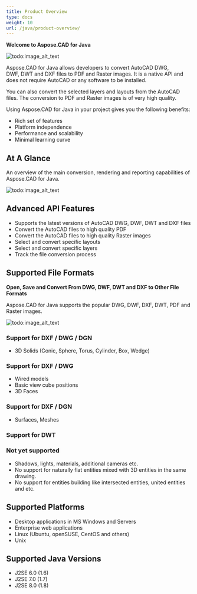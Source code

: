 ```yaml
---
title: Product Overview
type: docs
weight: 10
url: /java/product-overview/
---
```


**Welcome to Aspose.CAD for Java**

![todo:image_alt_text](https://i.imgur.com/qHeCKck.png)

Aspose.CAD for Java allows developers to convert AutoCAD DWG, DWF, DWT and DXF files to PDF and Raster images. It is a native API and does not require AutoCAD or any software to be installed.

You can also convert the selected layers and layouts from the AutoCAD files. The conversion to PDF and Raster images is of very high quality.

Using Aspose.CAD for Java in your project gives you the following benefits:

- Rich set of features
- Platform independence
- Performance and scalability
- Minimal learning curve




## **At A Glance**
An overview of the main conversion, rendering and reporting capabilities of Aspose.CAD for Java.

![todo:image_alt_text](https://i.imgur.com/vLNnhkj.png)
## **Advanced API Features**
- Supports the latest versions of AutoCAD DWG, DWF, DWT and DXF files
- Convert the AutoCAD files to high quality PDF
- Convert the AutoCAD files to high quality Raster images
- Select and convert specific layouts
- Select and convert specific layers
- Track the file conversion process
## **Supported File Formats**
**Open, Save and Convert From DWG, DWF, DWT and DXF to Other File Formats**

Aspose.CAD for Java supports the popular DWG, DWF, DXF, DWT, PDF and Raster images.

![todo:image_alt_text](/_assets/java/product-overview_1.png)
### **Support for DXF / DWG / DGN**
- 3D Solids (Conic, Sphere, Torus, Cylinder, Box, Wedge)
### **Support for DXF / DWG**
- Wired models
- Basic view cube positions
- 3D Faces
### **Support for DXF / DGN**
- Surfaces, Meshes
### **Support for DWT**

### **Not yet supported**
- Shadows, lights, materials, additional cameras etc.
- No support for naturally flat entities mixed with 3D entities in the same drawing.
- No support for entities building like intersected entities, united entities and etc.
## **Supported Platforms**
- Desktop applications in MS Windows and Servers
- Enterprise web applications
- Linux (Ubuntu, openSUSE, CentOS and others)
- Unix
## **Supported Java Versions**
- J2SE 6.0 (1.6)
- J2SE 7.0 (1.7)
- J2SE 8.0 (1.8)
